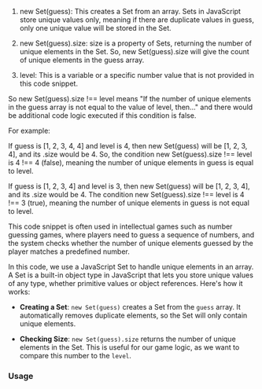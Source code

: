 1. new Set(guess): This creates a Set from an array. Sets in JavaScript store unique values only, meaning if there are duplicate values in guess, only one unique value will be stored in the Set.

2. new Set(guess).size: size is a property of Sets, returning the number of unique elements in the Set. So, new Set(guess).size will give the count of unique elements in the guess array.

3. level: This is a variable or a specific number value that is not provided in this code snippet.

So new Set(guess).size !== level means "If the number of unique elements in the guess array is not equal to the value of level, then..." and there would be additional code logic executed if this condition is false.

For example:

If guess is [1, 2, 3, 4, 4] and level is 4, then new Set(guess) will be [1, 2, 3, 4], and its .size would be 4. So, the condition new Set(guess).size !== level is 4 !== 4 (false), meaning the number of unique elements in guess is equal to level.

If guess is [1, 2, 3, 4] and level is 3, then new Set(guess) will be [1, 2, 3, 4], and its .size would be 4. The condition new Set(guess).size !== level is 4 !== 3 (true), meaning the number of unique elements in guess is not equal to level.

This code snippet is often used in intellectual games such as number guessing games, where players need to guess a sequence of numbers, and the system checks whether the number of unique elements guessed by the player matches a predefined number.


In this code, we use a JavaScript Set to handle unique elements in an array. A Set is a built-in object type in JavaScript that lets you store unique values of any type, whether primitive values or object references. Here's how it works:

- **Creating a Set**: `new Set(guess)` creates a Set from the `guess` array. It automatically removes duplicate elements, so the Set will only contain unique elements.

- **Checking Size**: `new Set(guess).size` returns the number of unique elements in the Set. This is useful for our game logic, as we want to compare this number to the `level`.

### Usage






